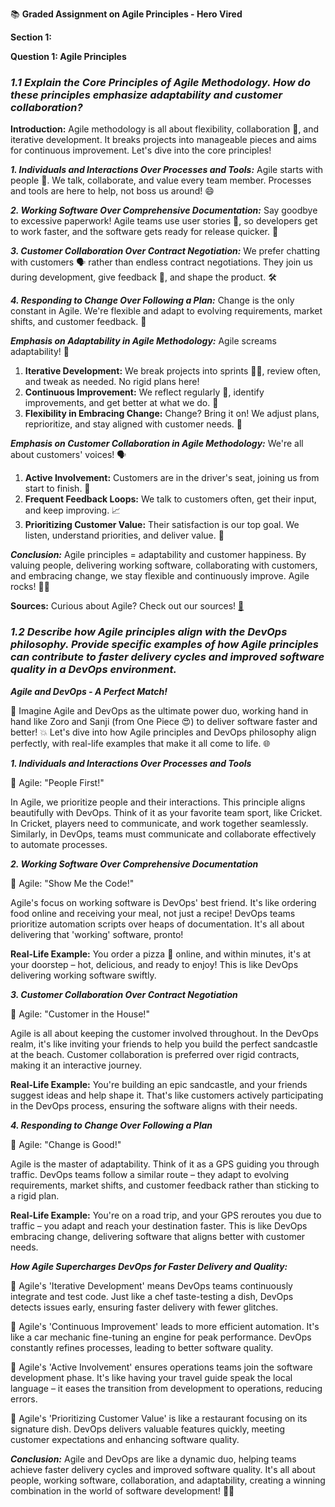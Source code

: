 📚 **Graded Assignment on Agile Principles - Hero Vired**


**Section 1:**

**Question 1: Agile Principles**

### *1.1 Explain the Core Principles of Agile Methodology. How do these principles emphasize adaptability and customer collaboration?*

**Introduction:** Agile methodology is all about flexibility, collaboration 🤝, and iterative development. It breaks projects into manageable pieces and aims for continuous improvement. Let's dive into the core principles!

***1. Individuals and Interactions Over Processes and Tools:*** Agile starts with people 👥. We talk, collaborate, and value every team member. Processes and tools are here to help, not boss us around! 😄

***2. Working Software Over Comprehensive Documentation:*** Say goodbye to excessive paperwork! Agile teams use user stories 📝, so developers get to work faster, and the software gets ready for release quicker. 🚀

***3. Customer Collaboration Over Contract Negotiation:*** We prefer chatting with customers 🗣️ rather than endless contract negotiations. They join us during development, give feedback 📣, and shape the product. 🛠️

***4. Responding to Change Over Following a Plan:*** Change is the only constant in Agile. We're flexible and adapt to evolving requirements, market shifts, and customer feedback. 🔄

***Emphasis on Adaptability in Agile Methodology:*** Agile screams adaptability! 👏
1. **Iterative Development:** We break projects into sprints 🏃‍♂️, review often, and tweak as needed. No rigid plans here!
2. **Continuous Improvement:** We reflect regularly 🧐, identify improvements, and get better at what we do. 💪
3. **Flexibility in Embracing Change:** Change? Bring it on! We adjust plans, reprioritize, and stay aligned with customer needs. 🌟

***Emphasis on Customer Collaboration in Agile Methodology:*** We're all about customers' voices! 🗣️
1. **Active Involvement:** Customers are in the driver's seat, joining us from start to finish. 🚗
2. **Frequent Feedback Loops:** We talk to customers often, get their input, and keep improving. 📈
3. **Prioritizing Customer Value:** Their satisfaction is our top goal. We listen, understand priorities, and deliver value. 💎

***Conclusion:*** Agile principles = adaptability and customer happiness. By valuing people, delivering working software, collaborating with customers, and embracing change, we stay flexible and continuously improve. Agile rocks! 🚀🤩

**Sources:** Curious about Agile? Check out our sources! [📖](https://www.wrike.com/project-management-guide/faq/what-is-agile-methodology-in-project-management/)



### *1.2 Describe how Agile principles align with the DevOps philosophy. Provide specific examples of how Agile principles can contribute to faster delivery cycles and improved software quality in a DevOps environment.*


***Agile and DevOps - A Perfect Match!***

🤝 Imagine Agile and DevOps as the ultimate power duo, working hand in hand like Zoro and Sanji (from One Piece 😍) to deliver software faster and better! 💥 Let's dive into how Agile principles and DevOps philosophy align perfectly, with real-life examples that make it all come to life. 🌐

***1. Individuals and Interactions Over Processes and Tools***

💬 Agile: "People First!"

In Agile, we prioritize people and their interactions. This principle aligns beautifully with DevOps. Think of it as your favorite team sport, like Cricket. In Cricket, players need to communicate, and work together seamlessly. Similarly, in DevOps, teams must communicate and collaborate effectively to automate processes.


***2. Working Software Over Comprehensive Documentation***

📝 Agile: "Show Me the Code!"

Agile's focus on working software is DevOps' best friend. It's like ordering food online and receiving your meal, not just a recipe! DevOps teams prioritize automation scripts over heaps of documentation. It's all about delivering that 'working' software, pronto!

**Real-Life Example:**
You order a pizza 🍕 online, and within minutes, it's at your doorstep – hot, delicious, and ready to enjoy! This is like DevOps delivering working software swiftly.

***3. Customer Collaboration Over Contract Negotiation***

🤝 Agile: "Customer in the House!"

Agile is all about keeping the customer involved throughout. In the DevOps realm, it's like inviting your friends to help you build the perfect sandcastle at the beach. Customer collaboration is preferred over rigid contracts, making it an interactive journey.

**Real-Life Example:**
You're building an epic sandcastle, and your friends suggest ideas and help shape it. That's like customers actively participating in the DevOps process, ensuring the software aligns with their needs.

***4. Responding to Change Over Following a Plan***

🔄 Agile: "Change is Good!"

Agile is the master of adaptability. Think of it as a GPS guiding you through traffic. DevOps teams follow a similar route – they adapt to evolving requirements, market shifts, and customer feedback rather than sticking to a rigid plan.

**Real-Life Example:**
You're on a road trip, and your GPS reroutes you due to traffic – you adapt and reach your destination faster. This is like DevOps embracing change, delivering software that aligns better with customer needs.

***How Agile Supercharges DevOps for Faster Delivery and Quality:***

🚀 Agile's 'Iterative Development' means DevOps teams continuously integrate and test code. Just like a chef taste-testing a dish, DevOps detects issues early, ensuring faster delivery with fewer glitches.

💪 Agile's 'Continuous Improvement' leads to more efficient automation. It's like a car mechanic fine-tuning an engine for peak performance. DevOps constantly refines processes, leading to better software quality.

🤩 Agile's 'Active Involvement' ensures operations teams join the software development phase. It's like having your travel guide speak the local language – it eases the transition from development to operations, reducing errors.

💎 Agile's 'Prioritizing Customer Value' is like a restaurant focusing on its signature dish. DevOps delivers valuable features quickly, meeting customer expectations and enhancing software quality.



***Conclusion:***
Agile and DevOps are like a dynamic duo, helping teams achieve faster delivery cycles and improved software quality. It's all about people, working software, collaboration, and adaptability, creating a winning combination in the world of software development! 🌟👏